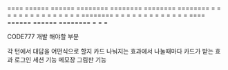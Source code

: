   ====    ======   ======   ========  ========  ========   ======== 
 =    =   =    =   =    =   =              =          =         =
 =       =      =  =     =  ========       =        =          =
 =    =   =    =   =    =   =            =        =           =
  ====    ======   ======   ========   =         =          =



CODE777
개발 해야할 부분

각 턴에서 대답을 어떤식으로 할지
카드 나눠지는 효과에서 나눌때마다 카드가 받는 효과
로그인 세션 기능
메모장 그림판 기능
